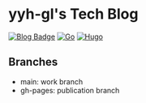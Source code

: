 # yyh-gl's Tech Blog

[![Blog Badge](https://img.shields.io/badge/-Blog-blue?style=flat&logo=hugo&logoColor=white)](https://tech.yyh-gl.dev/)
[![Go](https://img.shields.io/badge/Go-1.24.1-skyblue.svg)](https://go.googlesource.com/go)
[![Hugo](https://img.shields.io/badge/Hugo-v0.111.3/extended-red.svg)](https://github.com/gohugoio/hugo)

## Branches

- main: work branch
- gh-pages: publication branch
